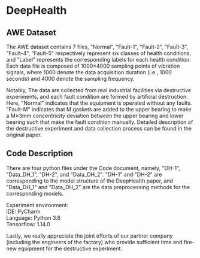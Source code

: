 # DeepHealth

## AWE Dataset

The AWE dataset contains 7 files, "Normal", "Fault-1", "Fault-2", "Fault-3", "Fault-4", "Fault-5" respectively represent six classes of health conditions, and "Label" represents the corresponding labels for each health condition. Each data file is composed of 1000×4000 sampling points of vibration signals, where 1000 denote the data acquisition duration (i.e., 1000 seconds) and 4000 denote the sampling frequency.

Notably, The data are collected from real industrial facilities via destructive experiments, and each fault condition are formed by artificial destruction. Here, "Normal" indicates that the equipment is operated without any faults. "Fault-M" indicates that M gaskets are added to the upper bearing to make a M×3mm concentricity deviation between the upper bearing and lower bearing such that make the fault condition manually. Detailed description of the destructive experiment and data collection process can be found in the original paper.

## Code Description

There are four python files under the Code document, namely, "DH-1", "Data_DH_1", "DH-2", and "Data_DH_2". "DH-1" and "DH-2" are corresponding to the model structure of the DeepHealth paper, and "Data_DH_1" and "Data_DH_2" are the data preprocessing methods for the corresponding models.

Experiment environment: <br>
      IDE: PyCharm <br>
      Language: Python 3.6 <br>
      Tensorflow: 1.14.0 <br>
   

Lastly, we really appreciate the joint efforts of our partner company (including the engineers of the factory) who provide sufficient time and fire-new equipment for the destructive experiment. 
